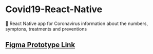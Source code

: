 # Covid19-React-Native
:hospital: React Native app for Coronavirus information about the numbers, symptons, treatments and preventions

## [Figma Prototype Link](https://www.figma.com/file/tCwQNoTScOIVO7rXgfBQzc/COVID-19?node-id=0%3A1)
